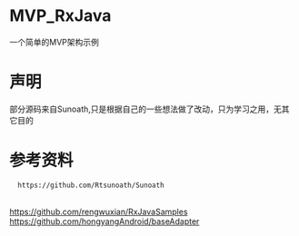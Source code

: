 # MVP_RxJava
一个简单的MVP架构示例



# 声明
部分源码来自Sunoath,只是根据自己的一些想法做了改动，只为学习之用，无其它目的



# 参考资料
      https://github.com/Rtsunoath/Sunoath
<br/> https://github.com/rengwuxian/RxJavaSamples
<br/> https://github.com/hongyangAndroid/baseAdapter
